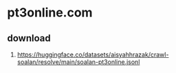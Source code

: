 # pt3online.com

## download

1. https://huggingface.co/datasets/aisyahhrazak/crawl-soalan/resolve/main/soalan-pt3online.jsonl


